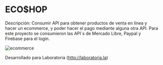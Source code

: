 # ECO$HOP

Descripción: Consumir API para obtener productos de venta en línea y hacer un ecommerce, y poder hacer el pago mediante alguna otra API.
Para este proyecto se consumieron las API´s de Mercado Libre, Paypal y Firebase para el login.

![ecommerce](https://user-images.githubusercontent.com/32883910/38838214-c818d006-419a-11e8-825b-a12a2145debf.png)

Desarrollado para Laboratoria (http://laboratoria.la)